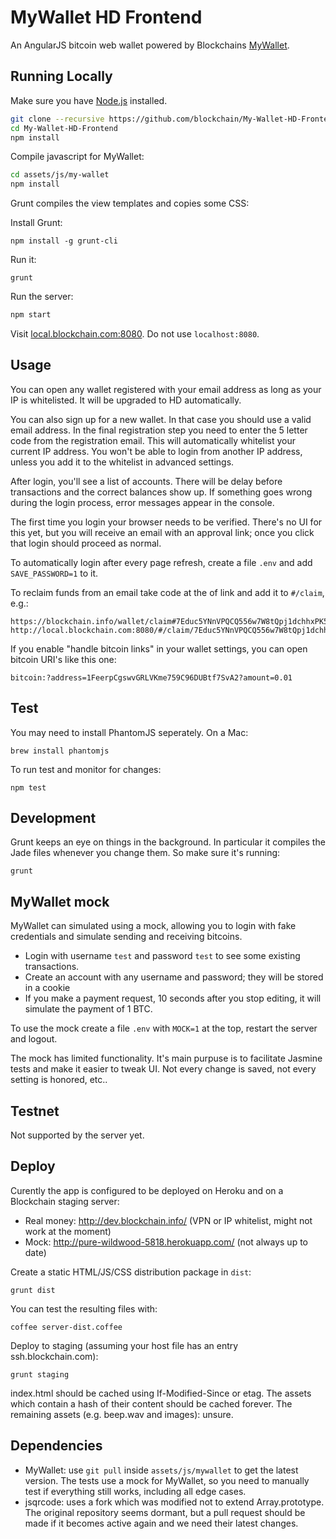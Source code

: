 # MyWallet HD Frontend
An AngularJS bitcoin web wallet powered by Blockchains [MyWallet](https://github.com/blockchain/My-Wallet-HD).

## Running Locally

Make sure you have [Node.js](http://nodejs.org/) installed.

```sh
git clone --recursive https://github.com/blockchain/My-Wallet-HD-Frontend.git 
cd My-Wallet-HD-Frontend
npm install
```

Compile javascript for MyWallet:
```sh
cd assets/js/my-wallet
npm install
````

Grunt compiles the view templates and copies some CSS:

Install Grunt:

    npm install -g grunt-cli

Run it:

    grunt

Run the server:
```sh 
npm start
```

Visit [local.blockchain.com:8080](http://local.blockchain.com:8080/).  Do not use `localhost:8080`.

## Usage

You can open any wallet registered with your email address as long as your IP is whitelisted. It will be upgraded to HD automatically. 

You can also sign up for a new wallet. In that case you should use a valid email address. In the final registration step you need to enter the 5 letter code from the registration email. This will automatically whitelist your current IP address. You won't be able to login from another IP address, unless you add it to the whitelist in advanced settings.

After login, you'll see a list of accounts. There will be delay before transactions and the correct balances show up. If something goes wrong during the login process, error messages appear in the console. 

The first time you login your browser needs to be verified. There's no UI for this yet, but you will receive an email with an approval link; once you click that login should proceed as normal.

To automatically login after every page refresh, create a file `.env` and add `SAVE_PASSWORD=1` to it.

To reclaim funds from an email take code at the of link and add it to `#/claim`, e.g.:

    https://blockchain.info/wallet/claim#7Educ5YNnVPQCQ556w7W8tQpj1dchhxPK56vVNab68cK
    http://local.blockchain.com:8080/#/claim/7Educ5YNnVPQCQ556w7W8tQpj1dchhxPK56vVNab68cK

If you enable "handle bitcoin links" in your wallet settings, you can open bitcoin URI's like this one:

    bitcoin:?address=1FeerpCgswvGRLVKme759C96DUBtf7SvA2?amount=0.01

## Test

You may need to install PhantomJS seperately. On a Mac:

    brew install phantomjs

To run test and monitor for changes:

    npm test

## Development
Grunt keeps an eye on things in the background. In particular it compiles the Jade files whenever you change them. So make sure it's running:

    grunt

## MyWallet mock

MyWallet can simulated using a mock, allowing you to login with fake credentials and simulate sending and receiving bitcoins. 

* Login with username `test` and password `test` to see some existing transactions.
* Create an account with any username and password; they will be stored in a cookie
* If you make a payment request, 10 seconds after you stop editing, it will simulate the payment of 1 BTC.

To use the mock create a file `.env` with `MOCK=1` at the top, restart the server and logout.

The mock has limited functionality. It's main purpuse is to facilitate Jasmine tests and make it easier to tweak UI. Not every change is saved, not every setting is honored, etc..

## Testnet

Not supported by the server yet.

## Deploy

Curently the app is configured to be deployed on Heroku and on a Blockchain staging server:

* Real money: http://dev.blockchain.info/ (VPN or IP whitelist, might not work at the moment)
* Mock: http://pure-wildwood-5818.herokuapp.com/ (not always up to date)

Create a static HTML/JS/CSS distribution package in `dist`:

    grunt dist

You can test the resulting files with:

    coffee server-dist.coffee

Deploy to staging (assuming your host file has an entry ssh.blockchain.com):

    grunt staging

index.html should be cached using If-Modified-Since or etag. The assets which contain a hash of their content should be cached forever. The remaining assets (e.g. beep.wav and images): unsure.

## Dependencies

* MyWallet: use `git pull` inside `assets/js/mywallet` to get the latest version. The tests use a mock for MyWallet, so you need to manually test if everything still works, including all edge cases.
* jsqrcode: uses a fork which was modified not to extend Array.prototype. The original repository seems dormant, but a pull request should be made if it becomes active again and we need their latest changes.